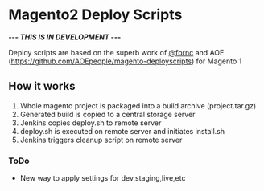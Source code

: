 # Magento2 Deploy Scripts

**_--- THIS IS IN DEVELOPMENT ---_** 

Deploy scripts are based on the superb work of [@fbrnc](https://twitter.com/fbrnc) and AOE (https://github.com/AOEpeople/magento-deployscripts) for Magento 1

## How it works

1) Whole magento project is packaged into a build archive (project.tar.gz)
2) Generated build is copied to a central storage server
3) Jenkins copies deploy.sh to remote server
4) deploy.sh is executed on remote server and initiates install.sh
5) Jenkins triggers cleanup script on remote server

### ToDo

- New way to apply settings for dev,staging,live,etc
